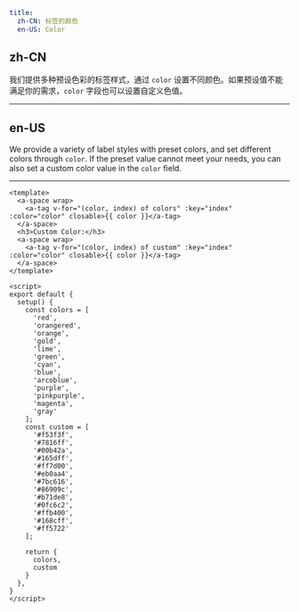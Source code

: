 ```yaml
title:
  zh-CN: 标签的颜色
  en-US: Color
```

## zh-CN

我们提供多种预设色彩的标签样式，通过 `color` 设置不同颜色。如果预设值不能满足你的需求，`color` 字段也可以设置自定义色值。

---

## en-US

We provide a variety of label styles with preset colors, and set different colors through `color`. If the preset value cannot meet your needs, you can also set a custom color value in the `color` field.

---

```vue
<template>
  <a-space wrap>
    <a-tag v-for="(color, index) of colors" :key="index" :color="color" closable>{{ color }}</a-tag>
  </a-space>
  <h3>Custom Color:</h3>
  <a-space wrap>
    <a-tag v-for="(color, index) of custom" :key="index" :color="color" closable>{{ color }}</a-tag>
  </a-space>
</template>

<script>
export default {
  setup() {
    const colors = [
      'red',
      'orangered',
      'orange',
      'gold',
      'lime',
      'green',
      'cyan',
      'blue',
      'arcoblue',
      'purple',
      'pinkpurple',
      'magenta',
      'gray'
    ];
    const custom = [
      '#f53f3f',
      '#7816ff',
      '#00b42a',
      '#165dff',
      '#ff7d00',
      '#eb0aa4',
      '#7bc616',
      '#86909c',
      '#b71de8',
      '#0fc6c2',
      '#ffb400',
      '#168cff',
      '#ff5722'
    ];

    return {
      colors,
      custom
    }
  },
}
</script>
```
